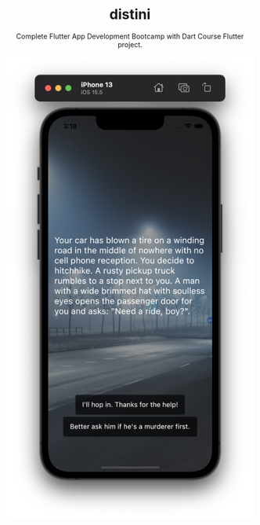 <div align="center">
<h1>distini</h1>

Complete Flutter App Development Bootcamp with Dart Course Flutter project.

  <img src="https://github.com/berlin-experiment/distini/blob/master/images/preview.png?raw=true" width="600" alt="accessibility text">
</div>
